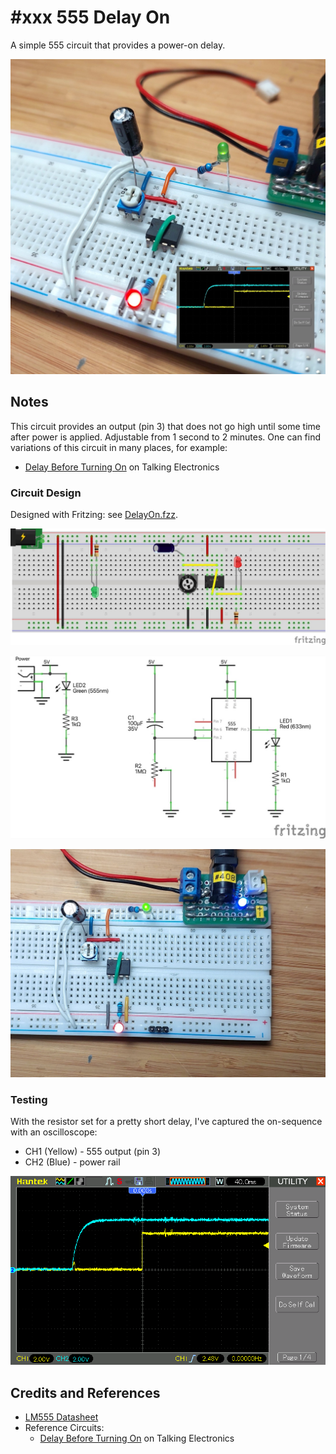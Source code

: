 # #xxx 555 Delay On

A simple 555 circuit that provides a power-on delay.

![Build](./assets/DelayOn_build.jpg?raw=true)

## Notes

This circuit provides an output (pin 3) that does not go high until some time after power is applied. Adjustable from 1 second to 2 minutes.
One can find variations of this circuit in many places, for example:

* [Delay Before Turning On](https://www.talkingelectronics.com/projects/50%20-%20555%20Circuits/50%20-%20555%20Circuits.html#74) on Talking Electronics

### Circuit Design

Designed with Fritzing: see [DelayOn.fzz](./DelayOn.fzz).

![bb](./assets/DelayOn_bb.jpg?raw=true)

![schematic](./assets/DelayOn_schematic.jpg?raw=true)

![bb_build](./assets/DelayOn_bb_build.jpg?raw=true)

### Testing

With the resistor set for a pretty short delay, I've captured the on-sequence with an oscilloscope:

* CH1 (Yellow) - 555 output (pin 3)
* CH2 (Blue) - power rail

![scope](./assets/scope.gif)

## Credits and References

* [LM555 Datasheet](https://www.futurlec.com/Linear/LM555CN.shtml)
* Reference Circuits:
    * [Delay Before Turning On](https://www.talkingelectronics.com/projects/50%20-%20555%20Circuits/50%20-%20555%20Circuits.html#74) on Talking Electronics
